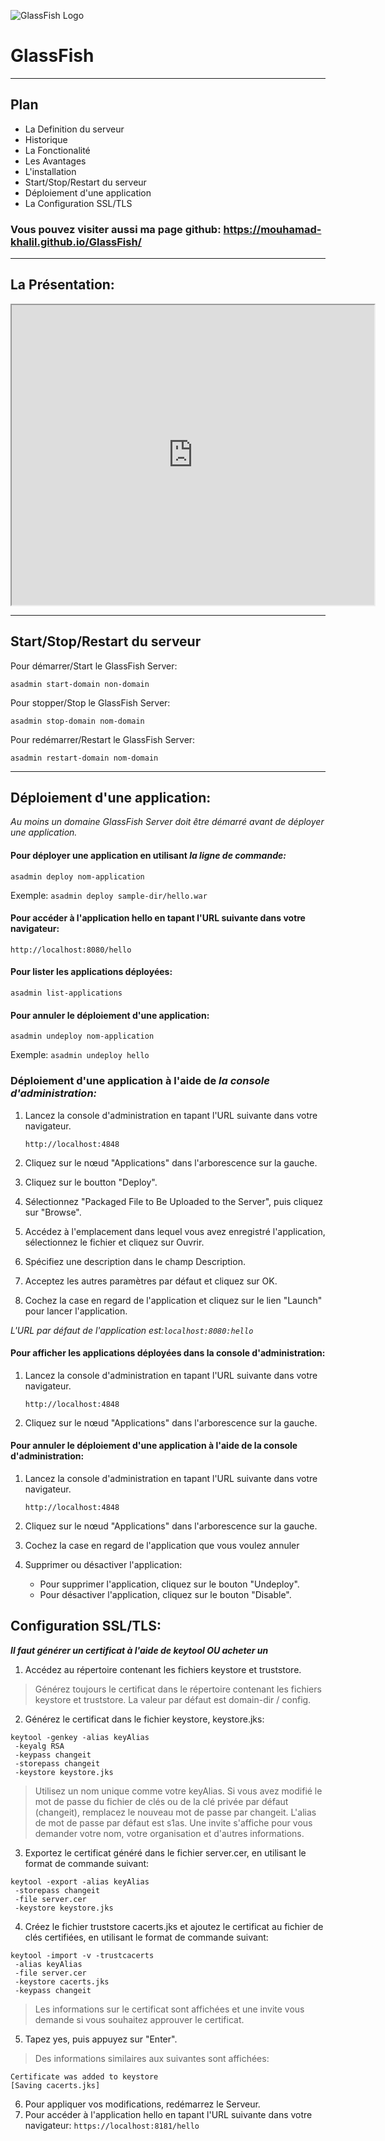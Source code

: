 ![GlassFish Logo](/glassfish.png)
# GlassFish

___
## Plan
- La Definition du serveur 
- Historique
- La Fonctionalité
- Les Avantages
- L'installation
- Start/Stop/Restart du serveur
- Déploiement d'une application 
- La Configuration SSL/TLS

### Vous pouvez visiter aussi ma page github: https://mouhamad-khalil.github.io/GlassFish/
___
## La Présentation: 

<iframe src="https://docs.google.com/viewer?srcid=1eREZeqq4O7OxXB8V0Yb-hzNJwiJcW8tP&pid=explorer&efh=false&a=v&chrome=false&embedded=true" width="580px" height="480px"></iframe>

___
## Start/Stop/Restart du serveur 
Pour démarrer/Start le GlassFish Server:

```asadmin start-domain non-domain```

Pour stopper/Stop le GlassFish Server: 

```asadmin stop-domain nom-domain```

Pour redémarrer/Restart le GlassFish Server:

```asadmin restart-domain nom-domain```

___
## Déploiement d'une application:
*Au moins un domaine GlassFish Server doit être démarré avant de déployer une application.*

#### Pour déployer une application en utilisant *la ligne de commande:*

```asadmin deploy nom-application```

Exemple: ``asadmin deploy sample-dir/hello.war``

#### Pour accéder à l'application hello en tapant l'URL suivante dans votre navigateur:

``
http://localhost:8080/hello
``

#### Pour lister les applications déployées:

```asadmin list-applications```

#### Pour annuler le déploiement d'une application:

```asadmin undeploy nom-application```

Exemple: ```asadmin undeploy hello```

### Déploiement d'une application à l'aide de *la console d'administration:*

1. Lancez la console d'administration en tapant l'URL suivante dans votre navigateur.

   ``http://localhost:4848``
2. Cliquez sur le nœud "Applications" dans l'arborescence sur la gauche.
3. Cliquez sur le boutton "Deploy".
4. Sélectionnez "Packaged File to Be Uploaded to the Server", puis cliquez sur "Browse".
5. Accédez à l'emplacement dans lequel vous avez enregistré l'application, sélectionnez le fichier et cliquez sur Ouvrir.
6. Spécifiez une description dans le champ Description.
7. Acceptez les autres paramètres par défaut et cliquez sur OK.
8. Cochez la case en regard de l'application et cliquez sur le lien "Launch" pour lancer l'application.

  *L'URL par défaut de l'application est:``localhost:8080:hello``*

#### Pour afficher les applications déployées dans la console d'administration:
1. Lancez la console d'administration en tapant l'URL suivante dans votre navigateur.

   ``http://localhost:4848``
2. Cliquez sur le nœud "Applications" dans l'arborescence sur la gauche.

#### Pour annuler le déploiement d'une application à l'aide de la console d'administration:
1. Lancez la console d'administration en tapant l'URL suivante dans votre navigateur.

   ``http://localhost:4848``
2. Cliquez sur le nœud "Applications" dans l'arborescence sur la gauche.
3. Cochez la case en regard de l'application que vous voulez annuler 
4. Supprimer ou désactiver l'application:
    - Pour supprimer l'application, cliquez sur le bouton "Undeploy".
    - Pour désactiver l'application, cliquez sur le bouton "Disable".

## Configuration SSL/TLS:
***Il faut générer un certificat à l'aide de keytool OU acheter un***

1. Accédez au répertoire contenant les fichiers keystore et truststore.
>  Générez toujours le certificat dans le répertoire contenant les fichiers keystore et truststore. La valeur par défaut est domain-dir / config.
2. Générez le certificat dans le fichier keystore, keystore.jks:
```
keytool -genkey -alias keyAlias 
 -keyalg RSA
 -keypass changeit
 -storepass changeit
 -keystore keystore.jks
```
> Utilisez un nom unique comme votre keyAlias. Si vous avez modifié le mot de passe du fichier de clés ou de la clé privée par    défaut (changeit), remplacez le nouveau mot de passe par changeit. L'alias de mot de passe par défaut est s1as.
>Une invite s'affiche pour vous demander votre nom, votre organisation et d'autres informations.
3. Exportez le certificat généré dans le fichier server.cer, en utilisant le format de commande suivant:
```
keytool -export -alias keyAlias
 -storepass changeit
 -file server.cer
 -keystore keystore.jks
```
4. Créez le fichier truststore cacerts.jks et ajoutez le certificat au fichier de clés certifiées, en utilisant le format de commande suivant:
```
keytool -import -v -trustcacerts
 -alias keyAlias
 -file server.cer
 -keystore cacerts.jks
 -keypass changeit
```
>Les informations sur le certificat sont affichées et une invite vous demande si vous souhaitez approuver le certificat.
5. Tapez yes, puis appuyez sur "Enter".
>Des informations similaires aux suivantes sont affichées:
  ```
Certificate was added to keystore
[Saving cacerts.jks]
  ```
6. Pour appliquer vos modifications, redémarrez le Serveur.
7. Pour accéder à l'application hello en tapant l'URL suivante dans votre navigateur:
``
https://localhost:8181/hello
``
